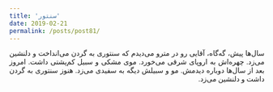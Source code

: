```yaml
---
title: 'سنتور'
date: 2019-02-21
permalink: /posts/post81/
---
```

<div align="justify" dir="rtl" style="font-family:vazir;">

سال‌ها پیش، گه‌گاه، آقایی رو در مترو می‌دیدم که سنتوری به گردن می‌انداخت و دلنشین می‌زد. چهره‌اش به اروپای شرقی می‌خورد. موی مشکی و سبیل کم‌پشتی داشت. امروز بعد از سال‌ها دوباره دیدمش. مو و سبیلش دیگه به سفیدی می‌زد. هنوز سنتوری به گردن داشت و دلنشین می‌زد.

</div>
